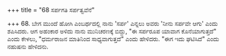 +++
title = "68 ಸರ್ಪಗತಿ ಸರ್ಪತ್ವವೆನೆ"

+++
68. ಬೇಗ ಮುಂದೆ ಹೋಗಿ ಎಂಬರ್ಥದಲ್ಲಿ ನಾನು 'ಸರ್ಪ' ಎನ್ನಲು ಅವರು 'ನೀನು ಸರ್ಪವೇ ಆಗು' ಎಂದು ಶಪಿಸಿದರು. ಆಗ ಅಹಂಕಾರ ಅಳಿದು ನಾನು ಮುನಿಚರಣಕ್ಕೆ ಬಿದ್ದು, "ಈ ಸರ್ಪರೂಪ ಯಾವಾಗ ಕೊನೆಯಾಗುತ್ತದೆ" ಎಂದು ಕೇಳಲು, "ಧರ್ಮರಾಜನ ಮಾತಿನಿಂದ ಸಾಧ್ಯವಾಗುತ್ತದೆ" ಎಂದು ಹೇಳಿದರು. "ಈಗ ಇದು ಘಟಿಸಿದೆ" ಎಂದು ನಹುಷನು ಹೇಳಿದನು.